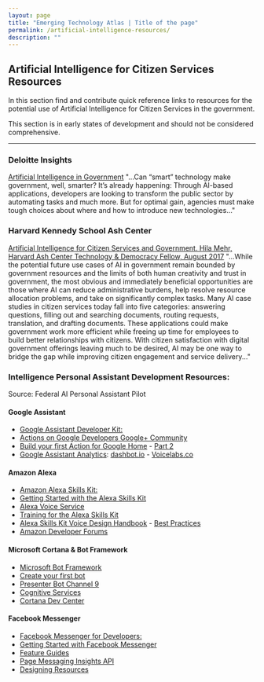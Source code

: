 ```yaml
---
layout: page
title: "Emerging Technology Atlas | Title of the page"
permalink: /artificial-intelligence-resources/
description: ""
---
```


## Artificial Intelligence for Citizen Services Resources

<p>In this section find and contribute quick reference links to resources for the potential use of Artificial Intelligence for Citizen Services in the government.</p>

<p> This section is in early states of development and should not be considered comprehensive.</p>

***

### Deloitte Insights
<a href="https://dupress.deloitte.com/dup-us-en/focus/cognitive-technologies/artificial-intelligence-government-summary.html">Artificial Intelligence in Government</a> "...Can “smart” technology make government, well, smarter? It’s already happening: Through AI-based applications, developers are looking to transform the public sector by automating tasks and much more. But for optimal gain, agencies must make tough choices about where and how to introduce new technologies..."

### Harvard Kennedy School Ash Center
<a href="https://ash.harvard.edu/files/ash/files/artificial_intelligence_for_citizen_services.pdf">Artificial Intelligence for Citizen Services
and Government. Hila Mehr, Harvard Ash Center Technology & Democracy Fellow, August 2017</a>
"...While the potential future use cases of AI in government remain bounded by government resources and the limits of both human creativity and trust in government, the most obvious and immediately beneficial opportunities are those where AI can reduce administrative burdens, help resolve resource allocation problems, and take on significantly complex tasks. Many AI case studies in citizen services today fall into five categories: answering questions, filling out and searching documents, routing requests, translation, and drafting documents. These applications could make government work more efficient while freeing up time for employees to build better relationships with citizens. With citizen satisfaction with digital government offerings leaving much to be desired, AI may be one way to bridge the gap while improving citizen engagement and service delivery..."


### Intelligence Personal Assistant Development Resources:
Source: Federal AI Personal Assistant Pilot

#### Google Assistant
- [Google Assistant Developer Kit:](https://developers.google.com/actions/) 
- [Actions on Google Developers Google+ Community](https://plus.google.com/communities/105684267327487893574)
- [Build your first Action for Google Home](https://medium.com/google-cloud/building-your-first-action-for-google-home-in-30-minutes-ec6c65b7bd32) - [Part 2](https://medium.com/google-cloud/building-your-first-action-for-google-home-part-2-594888a8c09b)
- [Google Assistant Analytics](https://developers.google.com/actions/tools/analytics): [dashbot.io](https://www.dashbot.io/googlehome) - [Voicelabs.co](https://insights.voicelabs.co/assistant)

#### Amazon Alexa
- [Amazon Alexa Skills Kit:](https://developer.amazon.com/alexa-skills-kit)
- [Getting Started with the Alexa Skills Kit](https://developer.amazon.com/public/solutions/alexa/alexa-skills-kit/getting-started-guide)
- [Alexa Voice Service](https://developer.amazon.com/alexa-voice-service)
- [Training for the Alexa Skills Kit](https://developer.amazon.com/alexa-skills-kit/alexa-skills-developer-training#BEGINNER)
- [Alexa Skills Kit Voice Design Handbook](https://developer.amazon.com/public/solutions/alexa/alexa-skills-kit/docs/alexa-skills-kit-voice-design-handbook) - [Best Practices](https://developer.amazon.com/public/solutions/alexa/alexa-skills-kit/docs/alexa-skills-kit-voice-design-best-practices)
- [Amazon Developer Forums](https://forums.developer.amazon.com/spaces/165/index.html)

#### Microsoft Cortana & Bot Framework
- [Microsoft Bot Framework](https://dev.botframework.com)
- [Create your first bot](https://azure.microsoft.com/services/bot-service)
- [Presenter Bot Channel 9](http://aka.ms/PresenterBot)
- [Cognitive Services](https://azure.microsoft.com/en-us/services/cognitive-services)
- [Cortana Dev Center](https://developer.microsoft.com/en-us/cortana)

#### Facebook Messenger
- [Facebook Messenger for Developers:](https://developers.facebook.com/docs/messenger-platform)
- [Getting Started with Facebook Messenger](https://developers.facebook.com/docs/messenger-platform/getting-started)
- [Feature Guides](https://developers.facebook.com/docs/messenger-platform/guides)
- [Page Messaging Insights API](https://developers.facebook.com/docs/messenger-platform/insights/page-messaging)
- [Designing Resources](https://developers.facebook.com/docs/messenger-platform/design-resources)

